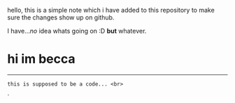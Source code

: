 hello, this is a simple note which i have added to this repository to make sure the changes show up on github.

I have..._no_ idea whats going on :D **but** whatever. 


# hi im becca
---
`this is supposed to be a code... <br>`


`
